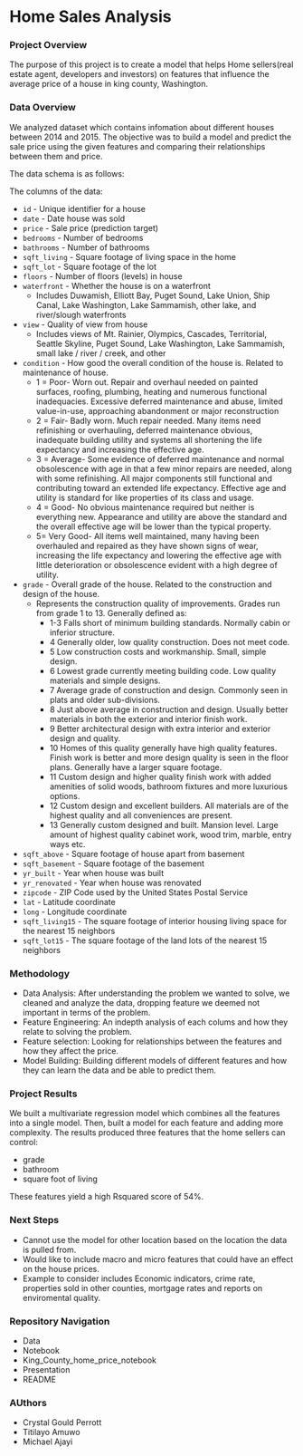 # Home Sales Analysis

### Project Overview
The purpose of this project is to create a model that helps Home sellers(real estate agent, 
developers and investors) on features that influence the average price of a house in king county, Washington.
### Data Overview
We analyzed dataset which contains infomation about different houses between 2014 and 2015.
The objective was to build a model and predict the sale price using the given features and comparing their relationships between them and price.


The data schema is as follows:

The columns of the data: 
* `id` - Unique identifier for a house
* `date` - Date house was sold
* `price` - Sale price (prediction target)
* `bedrooms` - Number of bedrooms
* `bathrooms` - Number of bathrooms
* `sqft_living` - Square footage of living space in the home
* `sqft_lot` - Square footage of the lot
* `floors` - Number of floors (levels) in house
* `waterfront` - Whether the house is on a waterfront
  * Includes Duwamish, Elliott Bay, Puget Sound, Lake Union, Ship Canal, Lake Washington, Lake Sammamish, other lake, and river/slough waterfronts
* `view` - Quality of view from house
  * Includes views of Mt. Rainier, Olympics, Cascades, Territorial, Seattle Skyline, Puget Sound, Lake Washington, Lake Sammamish, small lake / river / creek, and other
* `condition` - How good the overall condition of the house is. Related to maintenance of house.
    * 1 = Poor- Worn out. Repair and overhaul needed on painted surfaces, roofing, plumbing, heating and numerous functional inadequacies. Excessive deferred maintenance and abuse, limited value-in-use, approaching abandonment or major reconstruction 
    * 2 = Fair- Badly worn. Much repair needed. Many items need refinishing or overhauling, deferred maintenance obvious, inadequate building utility and systems all shortening the life expectancy and increasing the effective age.
    * 3 = Average- Some evidence of deferred maintenance and normal obsolescence with age in that a few minor repairs are needed, along with some refinishing. All major components still functional and contributing toward an extended life expectancy. Effective age and utility is standard for like properties of its class and usage.
    * 4 = Good- No obvious maintenance required but neither is everything new. Appearance and utility are above the standard and the overall effective age will be lower than the typical property.
    * 5= Very Good- All items well maintained, many having been overhauled and repaired as they have shown signs of wear, increasing the life expectancy and lowering the effective age with little deterioration or obsolescence evident with a high degree of utility.
* `grade` - Overall grade of the house. Related to the construction and design of the house.
    * Represents the construction quality of improvements. Grades run from grade 1 to 13. Generally defined as:
        * 1-3 Falls short of minimum building standards. Normally cabin or inferior structure.
        * 4 Generally older, low quality construction. Does not meet code.
        * 5 Low construction costs and workmanship. Small, simple design.
        * 6 Lowest grade currently meeting building code. Low quality materials and simple designs.
        * 7 Average grade of construction and design. Commonly seen in plats and older sub-divisions.
        * 8 Just above average in construction and design. Usually better materials in both the exterior and interior finish work.
        * 9 Better architectural design with extra interior and exterior design and quality.
        * 10 Homes of this quality generally have high quality features. Finish work is better and more design quality is seen in the floor plans. Generally have a larger square footage.
        * 11 Custom design and higher quality finish work with added amenities of solid woods, bathroom fixtures and more luxurious options.
        * 12 Custom design and excellent builders. All materials are of the highest quality and all conveniences are present.
        * 13 Generally custom designed and built. Mansion level. Large amount of highest quality cabinet work, wood trim, marble, entry ways etc.
* `sqft_above` - Square footage of house apart from basement
* `sqft_basement` - Square footage of the basement
* `yr_built` - Year when house was built
* `yr_renovated` - Year when house was renovated
* `zipcode` - ZIP Code used by the United States Postal Service
* `lat` - Latitude coordinate
* `long` - Longitude coordinate
* `sqft_living15` - The square footage of interior housing living space for the nearest 15 neighbors
* `sqft_lot15` - The square footage of the land lots of the nearest 15 neighbors

### Methodology

* Data Analysis: After understanding the problem we wanted to solve, we cleaned and analyze the data, dropping feature we deemed not important in terms of the problem.
* Feature Engineering: An indepth analysis of each colums and how they relate to solving the problem.
* Feature selection: Looking for relationships between the features and how they affect the price. 
* Model Building: Building different models of different features and how they can learn the data and be able to predict them.

### Project Results

We built a multivariate regression model which combines all the features into a single model. Then, built a model for each feature and adding more complexity. The results produced three features that the home sellers can control:
* grade
* bathroom
* square foot of living

These features yield a high Rsquared score of 54%. 

### Next Steps

* Cannot use the model for other location based on the location the data is pulled from. 
*  Would like to include macro and micro features that could have an effect on the house prices. 
* Example to consider includes Economic indicators, crime rate, properties sold in other counties, mortgage rates and reports on enviromental quality.

### Repository Navigation
* Data
* Notebook
* King_County_home_price_notebook
* Presentation
* README

### AUthors

* Crystal Gould Perrott
* Titilayo Amuwo
* Michael Ajayi
